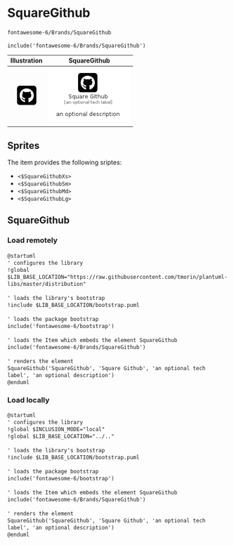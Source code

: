 # SquareGithub


```text
fontawesome-6/Brands/SquareGithub
```

```text
include('fontawesome-6/Brands/SquareGithub')
```



| Illustration | SquareGithub |
| :---: | :---: |
| ![illustration for Illustration](../../fontawesome-6/Brands/SquareGithub.png) | ![illustration for SquareGithub](../../fontawesome-6/Brands/SquareGithub.Local.png) |



## Sprites
The item provides the following sriptes:

- `<$SquareGithubXs>`
- `<$SquareGithubSm>`
- `<$SquareGithubMd>`
- `<$SquareGithubLg>`





## SquareGithub

### Load remotely
```plantuml
@startuml
' configures the library
!global $LIB_BASE_LOCATION="https://raw.githubusercontent.com/tmorin/plantuml-libs/master/distribution"

' loads the library's bootstrap
!include $LIB_BASE_LOCATION/bootstrap.puml

' loads the package bootstrap
include('fontawesome-6/bootstrap')

' loads the Item which embeds the element SquareGithub
include('fontawesome-6/Brands/SquareGithub')

' renders the element
SquareGithub('SquareGithub', 'Square Github', 'an optional tech label', 'an optional description')
@enduml
```

### Load locally
```plantuml
@startuml
' configures the library
!global $INCLUSION_MODE="local"
!global $LIB_BASE_LOCATION="../.."

' loads the library's bootstrap
!include $LIB_BASE_LOCATION/bootstrap.puml

' loads the package bootstrap
include('fontawesome-6/bootstrap')

' loads the Item which embeds the element SquareGithub
include('fontawesome-6/Brands/SquareGithub')

' renders the element
SquareGithub('SquareGithub', 'Square Github', 'an optional tech label', 'an optional description')
@enduml
```

